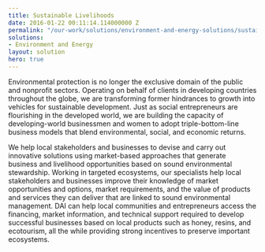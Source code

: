 ```yaml
---
title: Sustainable Livelihoods
date: 2016-01-22 00:11:14.114000000 Z
permalink: "/our-work/solutions/environment-and-energy-solutions/sustainable-livelihoods"
solutions:
- Environment and Energy
layout: solution
hero: true
---
```


Environmental protection is no longer the exclusive domain of the public and nonprofit sectors. Operating on behalf of clients in developing countries throughout the globe, we are transforming former hindrances to growth into vehicles for sustainable development. Just as social entrepreneurs are flourishing in the developed world, we are building the capacity of developing-world businessmen and women to adopt triple-bottom-line business models that blend environmental, social, and economic returns.

We help local stakeholders and businesses to devise and carry out innovative solutions using market-based approaches that generate business and livelihood opportunities based on sound environmental stewardship. Working in targeted ecosystems, our specialists help local stakeholders and businesses improve their knowledge of market opportunities and options, market requirements, and the value of products and services they can deliver that are linked to sound environmental management. DAI can help local communities and entrepreneurs access the financing, market information, and technical support required to develop successful businesses based on local products such as honey, resins, and ecotourism, all the while providing strong incentives to preserve important ecosystems.
